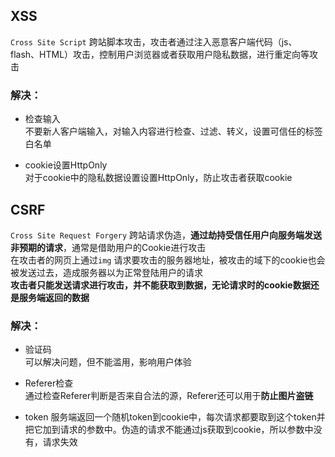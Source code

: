 ## XSS
`Cross Site Script` 跨站脚本攻击，攻击者通过注入恶意客户端代码（js、flash、HTML）攻击，控制用户浏览器或者获取用户隐私数据，进行重定向等攻击
### 解决：
- 检查输入  
  不要新人客户端输入，对输入内容进行检查、过滤、转义，设置可信任的标签白名单

- cookie设置HttpOnly  
  对于cookie中的隐私数据设置设置HttpOnly，防止攻击者获取cookie

## CSRF
`Cross Site Request Forgery` 跨站请求伪造，**通过劫持受信任用户向服务端发送非预期的请求**，通常是借助用户的Cookie进行攻击  
在攻击者的网页上通过`img` 请求要攻击的服务器地址，被攻击的域下的cookie也会被发送过去，造成服务器以为正常登陆用户的请求  
**攻击者只能发送请求进行攻击，并不能获取到数据，无论请求时的cookie数据还是服务端返回的数据**
### 解决：
- 验证码  
  可以解决问题，但不能滥用，影响用户体验

- Referer检查  
  通过检查Referer判断是否来自合法的源，Referer还可以用于**防止图片盗链**

- token
  服务端返回一个随机token到cookie中，每次请求都要取到这个token并把它加到请求的参数中。伪造的请求不能通过js获取到cookie，所以参数中没有，请求失效

